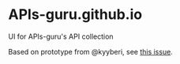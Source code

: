 # APIs-guru.github.io
UI for APIs-guru's API collection

Based on prototype from @kyyberi, see [this issue](https://github.com/APIs-guru/api-models/issues/31).
